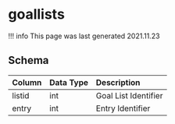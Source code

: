 # goallists

!!! info
	This page was last generated 2021.11.23

## Schema

| Column | Data Type | Description |
| :--- | :--- | :--- |
| listid | int | Goal List Identifier |
| entry | int | Entry Identifier |

